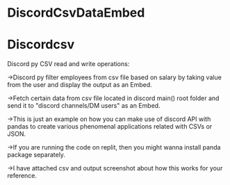 # DiscordCsvDataEmbed 
# Discordcsv

Discord py CSV read and write operations:

->Discord py filter employees from csv file based on salary by taking value from the user and display the output as an Embed.

->Fetch certain data from csv file located in discord main() root folder and send it to "discord channels/DM users" as an Embed. 

->This is just an example on how you can make use of discord API with pandas to create various phenomenal applications related with CSVs or JSON. 

->If you are running the code on replit, then you might wanna install panda package separately.

->I have attached csv and output screenshot about how this works for your reference.


